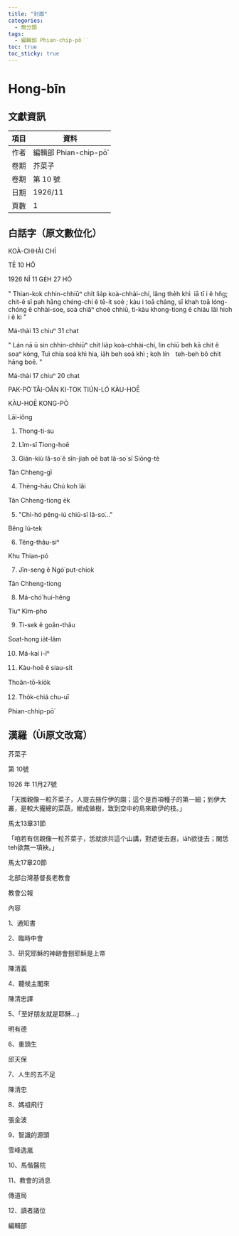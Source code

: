 ```yaml
---
title: "封面"
categories:
  - 無分類
tags:
  - 編輯部 Phian-chip-pō͘͘
toc: true
toc_sticky: true
---
```


# Hong-bīn

## 文獻資訊

| 項目 | 資料 |
|---|---|
| 作者 | 編輯部 Phian-chip-pō͘͘ |
| 卷期 | 芥菜子 |
| 卷期 | 第 10 號 |
| 日期 | 1926/11 |
| 頁數 | 1 |

## 白話字（原文數位化）

KOÀ-CHHÀI CHÍ

TĒ 10 HŌ

1926 NÎ 11 GE̍H 27 HŌ

" Thian-kok chhin-chhiūⁿ chi̍t lia̍p koà-chhài-chí, lâng the̍h khì  iā tī i ê hn̂g; chit-ê sī pah hāng chéng-chí ê tē-it soè ; kàu i toā châng, sī khah toā lóng-chóng ê chhài-soe, soà chiâⁿ choè chhiū, tì-kàu khong-tiong ê chiáu lâi hioh i ê ki "

Má-thài 13 chiuⁿ 31 chat

" Lán nā ū sìn chhin-chhiūⁿ chi̍t lia̍p koà-chhài-chí, lín chiū beh kā chit ê soaⁿ kóng, Tuì chia soá khì hia, ia̍h beh soá khì ; koh lín　teh-beh bô chi̍t hāng boē. "

Má-thài 17 chiuⁿ 20 chat

PAK-PŌ͘ TÂI-OÂN KI-TOK TIÚN-LÓ KÀU-HOĒ

KÀU-HOĒ KONG-PÒ

Lāi-iông

1. Thong-ti-su

2. Lîm-sî Tiong-hoē

3. Gián-kiù Iâ-so͘ ê sîn-jiah oē bat Iâ-so͘ sī Siōng-tè

Tân Chheng-gī

4. Thèng-hāu Chú koh lâi

Tân Chheng-tiong e̍k

5. "Chì-hó pêng-iú chiū-sī Iâ-so͘..."

Bêng Iú-tek

6. Têng-thâu-siⁿ

Khu Thian-pó

7. Jîn-seng ê Ngó͘ put-chiok

Tân Chheng-tiong

8. Má-chó͘ hui-hêng

Tiuⁿ Kim-pho

9. Tì-sek ê goân-thâu

Soat-hong ia̍t-lâm

10. Má-kai i-īⁿ

11. Kàu-hoē ê siau-si̍t

Thoân-tō-kio̍k

12. Tho̍k-chiá chu-uī

Phian-chhip-pō͘

## 漢羅（Ùi原文改寫）

芥菜子

第 10號

1926 年 11月27號

「天國親像一粒芥菜子，人提去掖佇伊的園；這个是百項種子的第一細；到伊大叢，是較大攏總的菜蔬，紲成做樹，致到空中的鳥來歇伊的枝。」

馬太13章31節

「咱若有信親像一粒芥菜子，恁就欲共這个山講，對遮徙去遐，ia̍h欲徙去；閣恁teh欲無一項袂。」

馬太17章20節

北部台灣基督長老教會

教會公報

內容

1、通知書

2、臨時中會

3、研究耶穌的神跡會捌耶穌是上帝

陳清義

4、聽候主閣來

陳清忠譯

5、「至好朋友就是耶穌...」

明有德

6、重頭生

邱天保

7、人生的五不足

陳清忠

8、媽祖飛行

張金波

9、智識的源頭

雪峰逸嵐

10、馬偕醫院

11、教會的消息

傳道局

12、讀者諸位

編輯部
